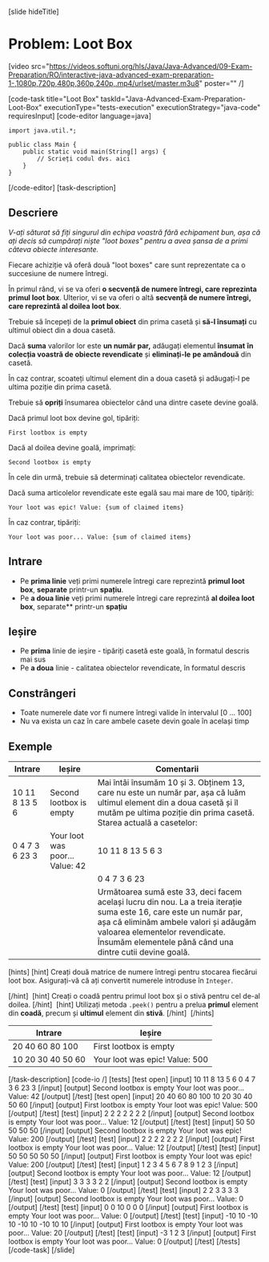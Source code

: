 [slide hideTitle]
# Problem: Loot Box
[video src="https://videos.softuni.org/hls/Java/Java-Advanced/09-Exam-Preparation/RO/interactive-java-advanced-exam-preparation-1-,1080p,720p,480p,360p,240p,.mp4/urlset/master.m3u8" poster="" /]

[code-task title="Loot Box" taskId="Java-Advanced-Exam-Preparation-Loot-Box" executionType="tests-execution" executionStrategy="java-code" requiresInput]
[code-editor language=java]
```
import java.util.*;

public class Main {
    public static void main(String[] args) {
        // Scrieți codul dvs. aici
    }
}
```
[/code-editor]
[task-description]
## Descriere
_V-ați săturat să fiți singurul din echipa voastră fără echipament bun, așa că ați decis să cumpărați niște "loot boxes" pentru a avea șansa de a primi câteva obiecte interesante._

Fiecare achiziție vă oferă două "loot boxes" care sunt reprezentate ca o succesiune de numere întregi.

În primul rând, vi se va oferi **o secvență de numere întregi, care reprezinta primul loot box**. Ulterior, vi se va oferi o altă **secvență de numere întregi, care reprezintă al doilea loot box**.

Trebuie să începeți de la **primul obiect** din prima casetă și **să-l însumați** cu ultimul obiect din a doua casetă.

Dacă **suma** valorilor lor este **un număr par,** adăugați elementul **însumat** **în colecția voastră de obiecte revendicate** și **eliminați-le** **pe amândouă** din casetă.

În caz contrar, scoateți ultimul element din a doua casetă și adăugați-l pe ultima poziție din prima casetă.

Trebuie să **opriți** însumarea obiectelor când una dintre casete devine goală.

Dacă primul loot box devine gol, tipăriți:

`First lootbox is empty`

Dacă al doilea devine goală, imprimați:

`Second lootbox is empty`

În cele din urmă, trebuie să determinați calitatea obiectelor revendicate.

Dacă suma articolelor revendicate este egală sau mai mare de 100, tipăriți:

`Your loot was epic! Value: {sum of claimed items}`

În caz contrar, tipăriți:

`Your loot was poor... Value: {sum of claimed items}`

## Intrare

- Pe **prima linie** veți primi numerele întregi care reprezintă **primul loot box**, **separate** printr-un **spațiu**.
- Pe **a doua linie** veți primi numerele întregi care reprezintă **al doilea loot box**, separate** printr-un **spațiu**

## Ieșire

- Pe **prima** linie de ieșire - tipăriți casetă este goală, în formatul descris mai sus
- Pe **a doua** linie - calitatea obiectelor revendicate, în formatul descris

## Constrângeri

- Toate numerele date vor fi numere întregi valide în intervalul [0 ... 100]
- Nu va exista un caz în care ambele casete devin goale în același timp


## Exemple
| **Intrare** | **Ieșire** | **Comentarii** |
| --- | --- | --- |
| 10 11 8 13 5 6 | Second lootbox is empty | Mai întâi însumăm 10 și 3. Obținem 13, care nu este un număr par, așa că luăm ultimul element din a doua casetă și îl mutăm pe ultima poziție din prima casetă. Starea actuală a casetelor:  |
| 0 4 7 3 6 23 3 | Your loot was poor... Value: 42 | 10 11 8 13 5 6 3 |
|  |  | 0 4 7 3 6 23 |
|  |  | Următoarea sumă este 33, deci facem același lucru din nou. La a treia iterație suma este 16, care este un număr par, așa că eliminăm ambele valori și adăugăm valoarea elementelor revendicate. Însumăm elementele până când una dintre cutii devine goală. |

[hints]
[hint]
Creați două matrice de numere întregi pentru stocarea fiecărui loot box.
Asigurați-vă că ați convertit numerele introduse în `Integer`.

[/hint] 
[hint]
Creați o coadă pentru primul loot box și o stivă pentru cel de-al doilea. 
[/hint] 
[hint]
Utilizați metoda `.peek()` pentru a prelua **primul** element din **coadă**, precum și **ultimul** element din **stivă**.
[/hint] 
[/hints] 

| **Intrare** | **Ieșire** |
| --- | --- |
| 20 40 60 80 100 | First lootbox is empty |
| 10 20 30 40 50 60 | Your loot was epic! Value: 500 |

[/task-description]
[code-io /]
[tests]
[test open]
[input]
10 11 8 13 5 6
0 4 7 3 6 23 3
[/input]
[output]
Second lootbox is empty
Your loot was poor... Value: 42
[/output]
[/test]
[test open]
[input]
20 40 60 80 100
10 20 30 40 50 60
[/input]
[output]
First lootbox is empty
Your loot was epic! Value: 500
[/output]
[/test]
[test]
[input]
2 2 2 2
2 2 2
[/input]
[output]
Second lootbox is empty
Your loot was poor... Value: 12
[/output]
[/test]
[test]
[input]
50 50 50
50 50
[/input]
[output]
Second lootbox is empty
Your loot was epic! Value: 200
[/output]
[/test]
[test]
[input]
2 2 2
2 2 2 2
[/input]
[output]
First lootbox is empty
Your loot was poor... Value: 12
[/output]
[/test]
[test]
[input]
50 50
50 50 50
[/input]
[output]
First lootbox is empty
Your loot was epic! Value: 200
[/output]
[/test]
[test]
[input]
1 2 3 4 5 6 7 8 9
1 2 3
[/input]
[output]
Second lootbox is empty
Your loot was poor... Value: 12
[/output]
[/test]
[test]
[input]
3 3 3 3
2 2
[/input]
[output]
Second lootbox is empty
Your loot was poor... Value: 0
[/output]
[/test]
[test]
[input]
2 2
3 3 3 3
[/input]
[output]
Second lootbox is empty
Your loot was poor... Value: 0
[/output]
[/test]
[test]
[input]
0 0
10 0 0 0
[/input]
[output]
First lootbox is empty
Your loot was poor... Value: 0
[/output]
[/test]
[test]
[input]
-10 10 -10 10
-10 10 -10 10 10
[/input]
[output]
First lootbox is empty
Your loot was poor... Value: 20
[/output]
[/test]
[test]
[input]
-3
1 2 3
[/input]
[output]
First lootbox is empty
Your loot was poor... Value: 0
[/output]
[/test]
[/tests]
[/code-task]
[/slide]
